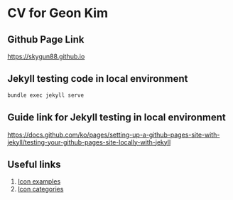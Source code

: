 # CV for Geon Kim
## Github Page Link
https://skygun88.github.io

## Jekyll testing code in local environment
```bash
bundle exec jekyll serve
```
## Guide link for Jekyll testing in local environment
https://docs.github.com/ko/pages/setting-up-a-github-pages-site-with-jekyll/testing-your-github-pages-site-locally-with-jekyll 

## Useful links
1. [Icon examples](https://aksakalli.github.io/jekyll-doc-theme/docs/font-awesome/)
2. [Icon categories](https://github.com/sylvainmetayer/jekyll-fontawesome-svg/tree/master/lib/jekyll/fontawesome/svg/assets/fa_svgs)